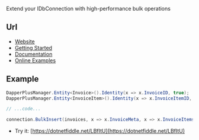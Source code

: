 Extend your IDbConnection with high-performance bulk operations

## Url

- [Website](https://dapper-plus.net/)
- [Getting Started](https://dapper-plus.net/overview)
- [Documentation](https://dapper-plus.net/bulk-insert)
- [Online Examples](https://dapper-plus.net/online-examples)

## Example

```csharp
DapperPlusManager.Entity<Invoice>().Identity(x => x.InvoiceID, true);
DapperPlusManager.Entity<InvoiceItem>().Identity(x => x.InvoiceItemID, true);

// ...code...

connection.BulkInsert(invoices, x => x.InvoiceMeta, x => x.InvoiceItems);
```

- Try it: [https://dotnetfiddle.net/LBfItU](https://dotnetfiddle.net/LBfItU)
